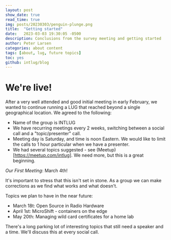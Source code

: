 ```yaml
---
layout: post
show_date: true
read_time: true
img: posts/20230303/penguin-plunge.png
title:  "Getting started"
date:   2023-03-03 19:30:05 -0500
description: Conclusions from the survey meeting and getting started
author: Peter Larsen
categories: about content
tags: [about, lug, future topics]
toc: yes
github: intlug/blog
---
```


# We're live!

After a very well attended and good initial meeting in early February, we wanted to continue running a LUG that reached beyond a single geographical location. We agreed to the following:

* Name of the group is INTLUG
* We have recurring meetings every 2 weeks, switching between a social call and a "topic/presenter" call. 
* Meeting day is Saturday, and time is noon Eastern. We would like to limit the calls to 1 hour particular when we have a presenter.
* We had several topics suggested - see (Meetup)[https://meetup.com/intlug]. We need more, but this is a great beginning.

*Our First Meeting*: March 4th! 

It's important to stress that this isn't set in stone. As a group we can make corrections as we find what works and what doesn't.

Topics we plan to have in the near future:

* March 18t: Open Source in Radio Hardware
* April 1st: MicroShift - containers on the edge
* May 20th: Managing wild card certificates for a home lab

There's a long parking lot of interesting topics that still need a speaker and a time.  We'll discuss this at every social call. 
